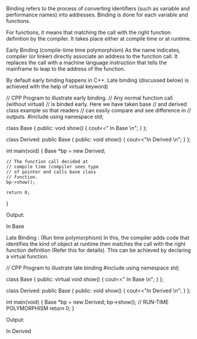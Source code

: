 Binding refers to the process of converting identifiers (such as variable and performance names) into addresses. Binding is done for each variable and functions.

For functions, it means that matching the call with the right function definition by the compiler. It takes place either at compile time or at runtime.



Early Binding (compile-time time polymorphism) As the name indicates, compiler (or linker) directly associate an address to the function call. It replaces the call with a machine language instruction that tells the mainframe to leap to the address of the function.

By default early binding happens in C++. Late binding (discussed below) is achieved with the help of virtual keyword)

// CPP Program to illustrate early binding.
// Any normal function call (without virtual)
// is binded early. Here we have taken base
// and derived class example so that readers
// can easily compare and see difference in
// outputs.
#include<iostream>
using namespace std;

class Base
{
public:
    void show() { cout<<" In Base \n"; }
};

class Derived: public Base
{
public:
    void show() { cout<<"In Derived \n"; }
};

int main(void)
{
    Base *bp = new Derived;

    // The function call decided at  
    // compile time (compiler sees type
    // of pointer and calls base class
    // function.
    bp->show();   

    return 0;
}

Output:


In Base

Late Binding : (Run time polymorphism) In this, the compiler adds code that identifies the kind of object at runtime then matches the call with the right function definition (Refer this for details). This can be achieved by declaring a virtual function.

// CPP Program to illustrate late binding
#include<iostream>
using namespace std;

class Base
{
public:
    virtual void show() { cout<<" In Base \n"; }
};

class Derived: public Base
{
public:
    void show() { cout<<"In Derived \n"; }
};

int main(void)
{
    Base *bp = new Derived;
    bp->show();  // RUN-TIME POLYMORPHISM
    return 0;
}

Output:

In Derived
